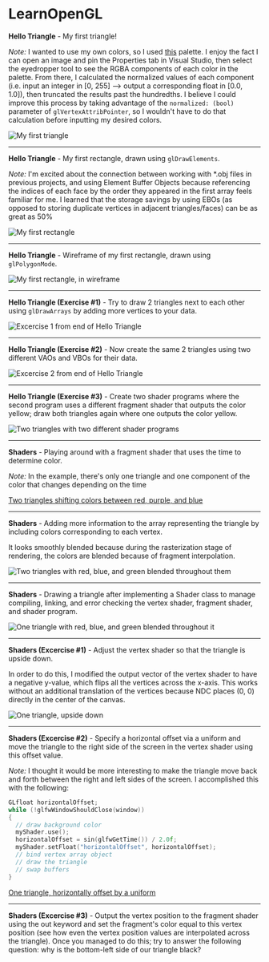 # LearnOpenGL

**Hello Triangle** - My first triangle!

*Note:* I wanted to use my own colors, so I used [this](https://lospec.com/palette-list/sunnyswamp) palette. I enjoy the fact I can open an image and pin the Properties tab in Visual Studio, then select the eyedropper tool to see the RGBA components of each color in the palette. From there, I calculated the normalized values of each component (i.e. input an integer in [0, 255] --> output a corresponding float in [0.0, 1.0]), then truncated the results past the hundredths. I believe I could improve this process by taking advantage of the ```normalized: (bool)``` parameter of ```glVertexAttribPointer```, so I wouldn't have to do that calculation before inputting my desired colors.

![My first triangle](https://github.com/user-attachments/assets/96697d61-5c49-4dba-b90b-f83031987b65)

---

**Hello Triangle** - My first rectangle, drawn using ```glDrawElements```.

*Note:* I'm excited about the connection between working with *.obj files in previous projects, and using Element Buffer Objects because referencing the indices of each face by the order they appeared in the first array feels familiar for me. I learned that the storage savings by using EBOs (as opposed to storing duplicate vertices in adjacent triangles/faces) can be as great as 50%

![My first rectangle](https://github.com/user-attachments/assets/48dbbb2f-08a8-477d-baba-b78246e884ad)

---

**Hello Triangle** - Wireframe of my first rectangle, drawn using ```glPolygonMode```.

![My first rectangle, in wireframe](https://github.com/user-attachments/assets/9c1ade1e-69f9-4277-a177-6653dc0642d5)

---

**Hello Triangle (Exercise #1)** - Try to draw 2 triangles next to each other using ```glDrawArrays``` by adding more vertices to your data.

![Excercise 1 from end of Hello Triangle](https://github.com/user-attachments/assets/1f486ffa-1754-47e1-990d-97406d0b5935)

---

**Hello Triangle (Exercise #2)** - Now create the same 2 triangles using two different VAOs and VBOs for their data.

![Excercise 2 from end of Hello Triangle](https://github.com/user-attachments/assets/c1b6d600-a11a-46d0-90bb-df3b1650e2f3)

---

**Hello Triangle (Exercise #3)** - Create two shader programs where the second program uses a different fragment shader that outputs the color yellow; draw both triangles again where one outputs the color yellow.

![Two triangles with two different shader programs](https://github.com/user-attachments/assets/67acae05-d8e1-4b11-a6ab-3ff5ef4997ca)

---

**Shaders** - Playing around with a fragment shader that uses the time to determine color.

*Note:* In the example, there's only one triangle and one component of the color that changes depending on the time

[Two triangles shifting colors between red, purple, and blue](https://github.com/user-attachments/assets/4ed11f58-051a-4c51-93f9-bdfb0d9eced8)

---

**Shaders** - Adding more information to the array representing the triangle by including colors corresponding to each vertex. 

It looks smoothly blended because during the rasterization stage of rendering, the colors are blended because of fragment interpolation.

![Two triangles with red, blue, and green blended throughout them](https://github.com/user-attachments/assets/f6f06c0b-ae50-4422-a531-02e84dc04707)

---

**Shaders** - Drawing a triangle after implementing a Shader class to manage compiling, linking, and error checking the vertex shader, fragment shader, and shader program.

![One triangle with red, blue, and green blended throughout it](https://github.com/user-attachments/assets/6e32bdef-dbc8-4678-b18c-be0eb5a68e3c)

---

**Shaders (Excercise #1)** - Adjust the vertex shader so that the triangle is upside down.

In order to do this, I modified the output vector of the vertex shader to have a negative y-value, which flips all the vertices across the x-axis. This works without an additional translation of the vertices because NDC places (0, 0) directly in the center of the canvas. 

![One triangle, upside down](https://github.com/user-attachments/assets/735d0d7a-ea40-46d8-a7cd-38e723e467e4)

---

**Shaders (Excercise #2)** - Specify a horizontal offset via a uniform and move the triangle to the right side of the screen in the vertex shader using this offset value.

*Note:* I thought it would be more interesting to make the triangle move back and forth between the right and left sides of the screen. I accomplished this with the following:

```c++
GLfloat horizontalOffset;
while (!glfwWindowShouldClose(window))
{
  // draw background color
  myShader.use();
  horizontalOffset = sin(glfwGetTime()) / 2.0f;
  myShader.setFloat("horizontalOffset", horizontalOffset);
  // bind vertex array object
  // draw the triangle
  // swap buffers
}
```

[One triangle, horizontally offset by a uniform](https://github.com/user-attachments/assets/3d35aca5-3e9e-4d2f-ba25-d6114920c683)

---

**Shaders (Excercise #3)** - Output the vertex position to the fragment shader using the out keyword and set the fragment's color equal to this vertex position (see how even the vertex position values are interpolated across the triangle). Once you managed to do this; try to answer the following question: why is the bottom-left side of our triangle black?


